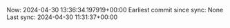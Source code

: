 Now: 2024-04-30 13:36:34.197919+00:00 Earliest commit since sync: None Last sync: 2024-04-30 11:31:37+00:00
